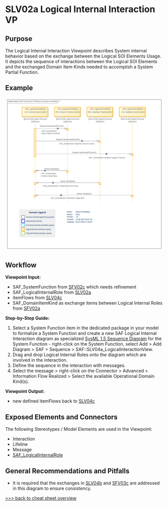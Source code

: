 # SLV02a Logical Internal Interaction VP

## Purpose
The Logical Internal Interaction Viewpoint describes System internal behavior based on the exchange between the Logical SOI Elements Usage. It depicts the sequence of interactions between the Logical SOI Elements and the exchanged Domain Item Kinds needed to accomplish a System Partial Function.

## Example
![SLV04b](../pics/SLV04b-example.png)

## Workflow
**Viewpoint Input:**
* SAF_SystemFunction from [SFV02c](System-Functional-Breakdown-Viewpoint.md) which needs refinement
* SAF_LogicalInternalRole from [SLV02a](Logical-Structure-Definition-Viewpoint.md)
* itemFlows from [SLV04c](Logical-Internal-Exchange-Viewpoint.md)
* SAF_DomainItemKind as exchange items between Logical Internal Roles from [SFV02a](System-Domain-Item-Kind-Viewpoint.md)

**Step-by-Step Guide:**
1.	Select a System Function item in the dedicated package in your model to formalize a System Function and create a new SAF Logical Internal Interaction diagram as specialized [SysML 1.5 Sequence Diagram](https://sparxsystems.com/enterprise_architect_user_guide/16.1/modeling_languages/sysml-seq-diagram.html) for the System Function - right-click on the System Function, select Add > Add Diagram > SAF > Sequence > SAF::SLV04a_LogicalInteractionView.
3.	Drag and drop Logical Internal Roles onto the diagram which are involved in the interaction.
4.	Define the sequence in the interaction with messages.
5.	Select the message > right-click on the Connector > Advanced > Information Flow Realized > Select the available Operational Domain Kind(s).

**Viewpoint Output:**
* new defined itemFlows back to [SLV04c](Logical-Internal-Exchange-Viewpoint.md)

## Exposed Elements and Connectors
The following Stereotypes / Model Elements are used in the Viewpoint:
* Interaction
* Lifeline
* Message
* [SAF_LogicalInternalRole](https://github.com/GfSE/SAF-Specification/blob/TdSE2023/stereotypes.md#SAF_LogicalInternalRole)

## General Recommendations and Pitfalls
* It is required that the exchanges in [SLV04b](Logical-Internal-Exchange-Viewpoint.md) and [SFV03c](System-Functional-Refinement-Viewpoint.md) are addressed in this diagram to ensure consistency.

[>>> back to cheat sheet overview](../CheatSheet.md)
